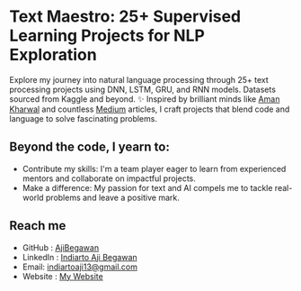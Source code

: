 # Text Maestro: 25+ Supervised Learning Projects for NLP Exploration

Explore my journey into natural language processing through 25+ text processing projects using DNN, LSTM, GRU, and RNN models. Datasets sourced from Kaggle and beyond. ✨ Inspired by brilliant minds like [Aman Kharwal](https://thecleverprogrammer.com/) and countless [Medium](https://medium.com/) articles, I craft projects that blend code and language to solve fascinating problems.

## Beyond the code, I yearn to:

- Contribute my skills: I'm a team player eager to learn from experienced mentors and collaborate on impactful projects.
- Make a difference: My passion for text and AI compels me to tackle real-world problems and leave a positive mark.

## Reach me

- GitHub : [AjiBegawan](https://github.com/AjiBegawan)
- LinkedIn : [Indiarto Aji Begawan](https://www.linkedin.com/in/indiartoajib/)
- Email: indiartoaji13@gmail.com
- Website : [My Website](https://indiarto-aji-begawan.vercel.app/)
